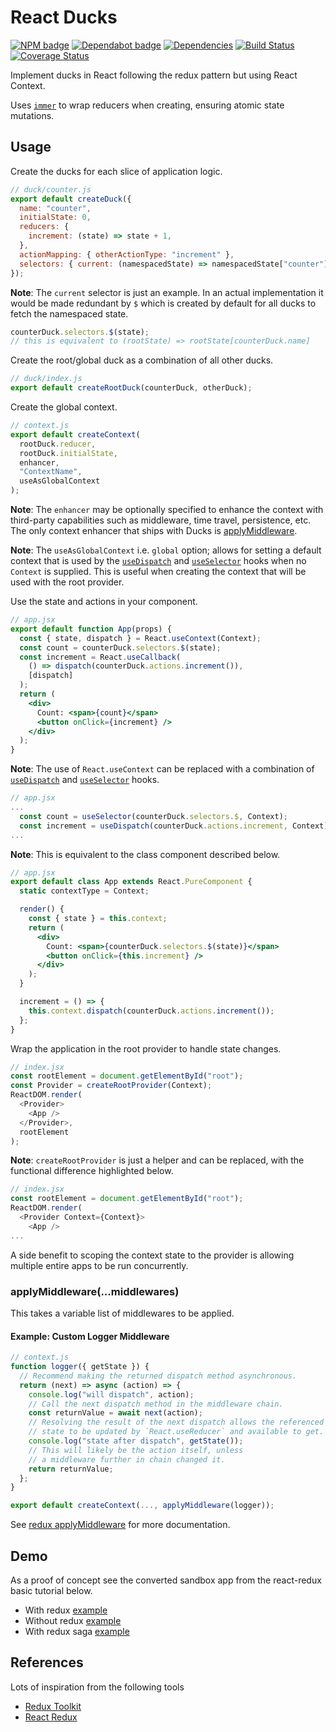 # React Ducks

[![NPM badge](https://img.shields.io/npm/v/react-ducks)](https://www.npmjs.com/package/react-ducks)
[![Dependabot badge](https://badgen.net/github/dependabot/iamogbz/react-ducks/?icon=dependabot)](https://app.dependabot.com)
[![Dependencies](https://img.shields.io/librariesio/github/iamogbz/react-ducks)](https://github.com/iamogbz/react-ducks)
[![Build Status](https://github.com/iamogbz/react-ducks/workflows/Build/badge.svg)](https://github.com/iamogbz/react-ducks/actions)
[![Coverage Status](https://coveralls.io/repos/github/iamogbz/react-ducks/badge.svg?branch=master)](https://coveralls.io/github/iamogbz/react-ducks?branch=master)

Implement ducks in React following the redux pattern but using React Context.

Uses [`immer`][immer-intro] to wrap reducers when creating, ensuring atomic state mutations.

## Usage

Create the ducks for each slice of application logic.

```js
// duck/counter.js
export default createDuck({
  name: "counter",
  initialState: 0,
  reducers: {
    increment: (state) => state + 1,
  },
  actionMapping: { otherActionType: "increment" },
  selectors: { current: (namespacedState) => namespacedState["counter"] },
});
```

**Note**: The `current` selector is just an example. In an actual implementation it would be made redundant by `$` which is created by default for all ducks to fetch the namespaced state.

```js
counterDuck.selectors.$(state);
// this is equivalent to (rootState) => rootState[counterDuck.name]
```

Create the root/global duck as a combination of all other ducks.

```js
// duck/index.js
export default createRootDuck(counterDuck, otherDuck);
```

Create the global context.

```js
// context.js
export default createContext(
  rootDuck.reducer,
  rootDuck.initialState,
  enhancer,
  "ContextName",
  useAsGlobalContext
);
```

**Note**: The `enhancer` may be optionally specified to enhance the context with third-party capabilities such as middleware, time travel, persistence, etc. The only context enhancer that ships with Ducks is [applyMiddleware](#applyMiddlewaremiddlewares).

**Note**: The `useAsGlobalContext` i.e. `global` option; allows for setting a default context that is used by the [`useDispatch`](#useDispatchactionCreatorContext) and [`useSelector`](#useSelectorselectorContext) hooks when no `Context` is supplied. This is useful when creating the context that will be used with the root provider.

Use the state and actions in your component.

```jsx
// app.jsx
export default function App(props) {
  const { state, dispatch } = React.useContext(Context);
  const count = counterDuck.selectors.$(state);
  const increment = React.useCallback(
    () => dispatch(counterDuck.actions.increment()),
    [dispatch]
  );
  return (
    <div>
      Count: <span>{count}</span>
      <button onClick={increment} />
    </div>
  );
}
```

**Note**: The use of `React.useContext` can be replaced with a combination of [`useDispatch`](#useDispatchactionCreatorContext) and [`useSelector`](#useSelectorselectorContext) hooks.

```jsx
// app.jsx
...
  const count = useSelector(counterDuck.selectors.$, Context);
  const increment = useDispatch(counterDuck.actions.increment, Context);
...
```

**Note**: This is equivalent to the class component described below.

```jsx
// app.jsx
export default class App extends React.PureComponent {
  static contextType = Context;

  render() {
    const { state } = this.context;
    return (
      <div>
        Count: <span>{counterDuck.selectors.$(state)}</span>
        <button onClick={this.increment} />
      </div>
    );
  }

  increment = () => {
    this.context.dispatch(counterDuck.actions.increment());
  };
}
```

Wrap the application in the root provider to handle state changes.

```js
// index.jsx
const rootElement = document.getElementById("root");
const Provider = createRootProvider(Context);
ReactDOM.render(
  <Provider>
    <App />
  </Provider>,
  rootElement
);
```

**Note**: `createRootProvider` is just a helper and can be replaced, with the functional difference highlighted below.

```js
// index.jsx
const rootElement = document.getElementById("root");
ReactDOM.render(
  <Provider Context={Context}>
    <App />
...
```

A side benefit to scoping the context state to the provider is allowing multiple entire apps to be run concurrently.

### applyMiddleware(...middlewares)

This takes a variable list of middlewares to be applied.

#### Example: Custom Logger Middleware

```js
// context.js
function logger({ getState }) {
  // Recommend making the returned dispatch method asynchronous.
  return (next) => async (action) => {
    console.log("will dispatch", action);
    // Call the next dispatch method in the middleware chain.
    const returnValue = await next(action);
    // Resolving the result of the next dispatch allows the referenced
    // state to be updated by `React.useReducer` and available to get.
    console.log("state after dispatch", getState());
    // This will likely be the action itself, unless
    // a middleware further in chain changed it.
    return returnValue;
  };
}

export default createContext(..., applyMiddleware(logger));
```

See [redux applyMiddleware][redux-applymiddleware] for more documentation.

## Demo

As a proof of concept see the converted sandbox app from the react-redux basic tutorial below.

- With redux [example][react-redux-tutorial]
- Without redux [example][react-ducks-no-redux]
- With redux saga [example][react-ducks-saga]

## References

Lots of inspiration from the following tools

- [Redux Toolkit][redux-toolkit]
- [React Redux][react-redux]

[immer-intro]: https://medium.com/hackernoon/introducing-immer-immutability-the-easy-way-9d73d8f71cb3
[proposal-observable]: https://github.com/tc39/proposal-observable
[react-ducks-no-redux]: https://codesandbox.io/s/todo-app-without-redux-9yc57
[react-ducks-saga]: https://github.com/iamogbz/example-react-duck-saga
[react-redux]: https://react-redux.js.org/api/connect
[react-redux-tutorial]: https://react-redux.js.org/introduction/basic-tutorial
[redux-applymiddleware]: https://redux.js.org/api/applymiddleware#applymiddlewaremiddleware
[redux-toolkit]: https://redux-toolkit.js.org/api/createReducer

